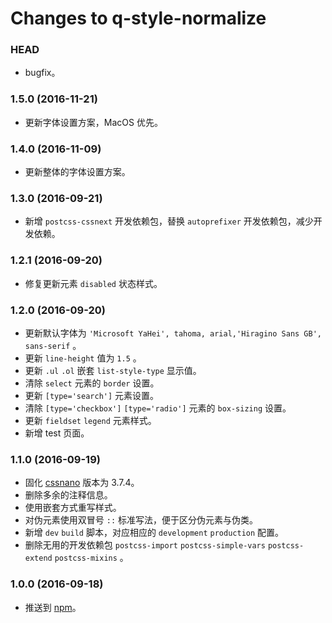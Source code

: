 # Changes to q-style-normalize

### HEAD

* bugfix。

### 1.5.0 (2016-11-21)

* 更新字体设置方案，MacOS 优先。

### 1.4.0 (2016-11-09)

* 更新整体的字体设置方案。

### 1.3.0 (2016-09-21)

* 新增 `postcss-cssnext` 开发依赖包，替换 `autoprefixer` 开发依赖包，减少开发依赖。

### 1.2.1 (2016-09-20)

* 修复更新元素 `disabled` 状态样式。

### 1.2.0 (2016-09-20)

* 更新默认字体为 `'Microsoft YaHei', tahoma, arial,'Hiragino Sans GB', sans-serif` 。
* 更新 `line-height` 值为 `1.5` 。
* 更新 `.ul` `.ol` 嵌套 `list-style-type` 显示值。
* 清除 `select` 元素的 `border` 设置。
* 更新 `[type='search']` 元素设置。
* 清除 `[type='checkbox']` `[type='radio']` 元素的 `box-sizing` 设置。
* 更新 `fieldset` `legend` 元素样式。
* 新增 test 页面。

### 1.1.0 (2016-09-19)

* 固化 [cssnano](https://github.com/ben-eb/cssnano) 版本为 3.7.4。
* 删除多余的注释信息。
* 使用嵌套方式重写样式。
* 对伪元素使用双冒号 `::` 标准写法，便于区分伪元素与伪类。
* 新增 `dev` `build` 脚本，对应相应的 `development` `production` 配置。
* 删除无用的开发依赖包 `postcss-import` `postcss-simple-vars` `postcss-extend` `postcss-mixins` 。

### 1.0.0 (2016-09-18)

* 推送到 [npm](https://www.npmjs.com)。

